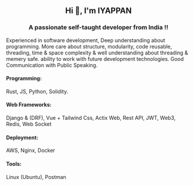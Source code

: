 <h2 align="center">Hi 👋, I'm IYAPPAN</h2>

<h3 align="center">A passionate self-taught developer from India !!</h3>

Experienced in software development, Deep understanding about
programming. More care about structure, modularity, code
reusable, threading, time & space complexity & well understanding about
threading & memery safe. ability to work with future development
technologies. Good Communication with Public Speaking.

#### Programming:
Rust, JS, Python, Solidity. <br/>

#### Web Frameworks: 
Django & (DRF), Vue + Tailwind Css, Actix Web, Rest
API, JWT, Web3, Redis, Web Socket  <br/>

#### Deployment: 
AWS, Nginx, Docker  <br/>

#### Tools: 
Linux (Ubuntu), Postman  <br/>










